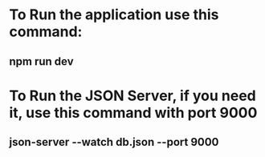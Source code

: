 # To Run the application use this command: 
##  npm run dev

# To Run the JSON Server, if you need it, use this command with port 9000
##  json-server --watch db.json --port 9000

